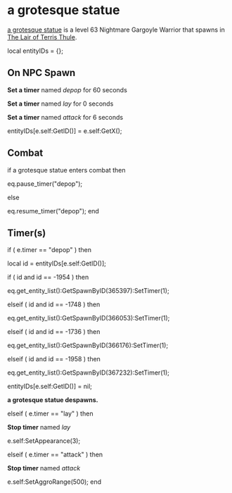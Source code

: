 # a grotesque statue



[a grotesque statue](/npc/221043) is a level 63 Nightmare Gargoyle Warrior that spawns in [The Lair of Terris Thule](/zone/221).

local entityIDs = {};



## On NPC Spawn

**Set a timer** named *depop* for 60 seconds

**Set a timer** named *lay* for 0 seconds

**Set a timer** named *attack* for 6 seconds



entityIDs[e.self:GetID()] = e.self:GetX();


## Combat

if  a grotesque statue enters combat  then


eq.pause_timer("depop");

else


eq.resume_timer("depop");
end



## Timer(s)

if ( e.timer == "depop" ) then


local id = entityIDs[e.self:GetID()];


if ( id and id == -1954 ) then






eq.get_entity_list():GetSpawnByID(365397):SetTimer(1);


elseif ( id and id == -1748 ) then



eq.get_entity_list():GetSpawnByID(366053):SetTimer(1);


elseif ( id and id == -1736 ) then



eq.get_entity_list():GetSpawnByID(366176):SetTimer(1);


elseif ( id and id == -1958 ) then



eq.get_entity_list():GetSpawnByID(367232):SetTimer(1);



entityIDs[e.self:GetID()] = nil;


**a grotesque statue despawns.**




elseif ( e.timer == "lay" ) then


**Stop timer** named *lay*


e.self:SetAppearance(3);


elseif ( e.timer == "attack" ) then


**Stop timer** named *attack*


e.self:SetAggroRange(500);
end
